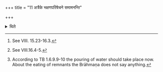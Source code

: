 +++
title = "11 अत्रैके भक्षणपरिषेचने समामनन्ति"

+++

<details><summary>थिते</summary>

11. According to the tradition of some (ritualists) the act of eating (of the remnants)[^1] and pouring of water[^2] (should take place) at this stage.[^3]  


[^1]: See VIII. 15.23-16.3.  

[^2]: See VIII.16.4-5.   

[^3]: According to TB 1.6.9.9-10 the pouring of water should take place
now. About the eating of remnants the Brāhmaṇa does not say anything.
</details>
